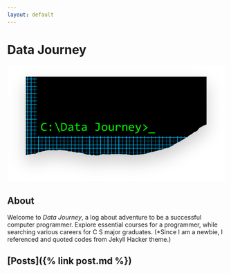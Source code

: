 ```yaml
---
layout: default
---
```

# Data Journey

![Thumbnail of Hacker](thumbnail.png)

## About
Welcome to _Data Journey_, a log about adventure to be a successful computer programmer.
Explore essential courses for a programmer, while searching various careers for C S major graduates.
(*Since I am a newbie, I referenced and quoted codes from Jekyll Hacker theme.)

## [Posts]({% link post.md %})
